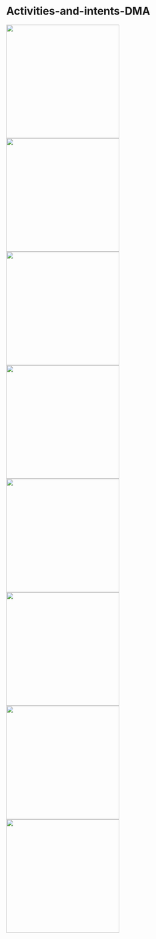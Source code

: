 # Activities-and-intents-DMA
<img src="images/task1.png" width="300" />
<img src="images/task1gif.gif" width="300" />
<img src="images/task2.png" width="300" />
<img src="images/task2gif.gif" width="300" />
<img src="images/task3.png" width="300" />
<img src="images/task3gif.gif" width="300" />
<img src="images/task4.JPG" width="300" />
<img src="images/task4gif.gif" width="300" />
